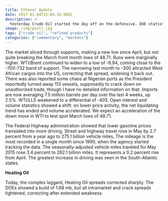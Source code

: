 ```yaml
---
title: Ethanol Update
date: 2017-01-04T15:04:10.000Z
description: >-
  Yesterday Crude Oil started the day off on the defensive. DOE statistics showed inventory levels with a build of 2.5 million barrels, in contrast to average expectations of drawdowns from 1.1 to 1.9. Prices were lower in choppy activity and ultimately accelerated to the downside late in the day.
image: /img/post1.jpg
tags: ["crude oil", "refined products"]
categories: ["commentary", "markets"]
---
```

The market sliced through supports, making a new low since April, but not quite breaking the March front month lows of 48.71.  Runs were marginally higher. WTI/Brent continued to widen to a low of -6.94, coming close to the -700-732 band of support. The narrowing last month to -300 attracted West African cargos into the US, correcting that spread, widening it back out. There was also reported some chaos at Nigerian ports as the President reportedly turned away 113 vessels, supposedly to crack down on unauthorized trade, though I have no detailed information on that. Imports are now averaging 7.5 million barrels per day over the last 4 weeks, up 2.5%. WTI/LLS weakened to a differential of -405. Open interest and volume statistics showed a shift: on lower price activity, the net liquidating trend has ended and volume accelerated. We expect an acceleration of the down move in WTI to test spot March lows of 48.71.  

The Federal Highway administration showed that lower gasoline prices translated into more driving. Street and highway travel rose in May by 2.7 percent from a year ago to 275.1 billion vehicle miles, The mileage is the most recorded in a single month since 1990, when the agency started tracking the data. The seasonally-adjusted vehicle miles traveled for May 2015 rose 3.4 percent to 262.1 billion miles. It represents a 0.2 percent rise from April. The greatest increase in driving was seen in the South-Atlantic states.

**Heating Oil**

Today, the complex laggard, Heating Oil spreads corrected sharply. The DOEs showed a build of 1.68 mb, but all intramarket and crack spreads tightened, correcting after extended weakness.

